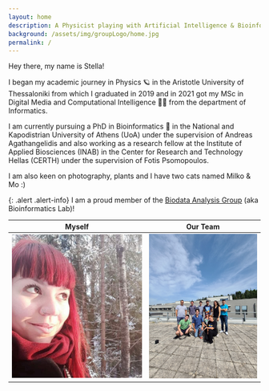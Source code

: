 ```yaml
---
layout: home
description: A Physicist playing with Artificial Intelligence & Bioinformatics
background: /assets/img/groupLogo/home.jpg
permalink: /
---
```



Hey there, my name is Stella! 
    
I began my academic journey in Physics 🪐 in the Aristotle University of Thessaloniki from which I graduated in 2019 and in 2021 got my MSc in Digital Media and Computational Intelligence 👩‍💻 from the department of Informatics. 
    
I am currently pursuing a PhD in Bioinformatics 🧬 in the National and Kapodistrian University of Athens (UoA) under the supervision of Andreas Agathangelidis and also working as a research fellow at the Institute of Applied Biosciences (INAB) in the Center for Research and Technology Hellas (CERTH) under the supervision of Fotis Psomopoulos. 
    
I am also keen on photography, plants and I have two cats named Milko & Mo :)


{: .alert .alert-info}
I am a proud member of the [Biodata Analysis Group](https://biodataanalysisgroup.github.io/) (aka Bioinformatics Lab)!
    


Myself            |  Our Team
:-------------------------:|:-------------------------:
<img src="/assets/img/team/sfragkoul.jpg" alt="Photo taken in Espoo, Finland" width="300"/>  |   <img src="/assets/img/team/team.jpg" alt="Photo taken in INAB@CERTH" width="250"/>
